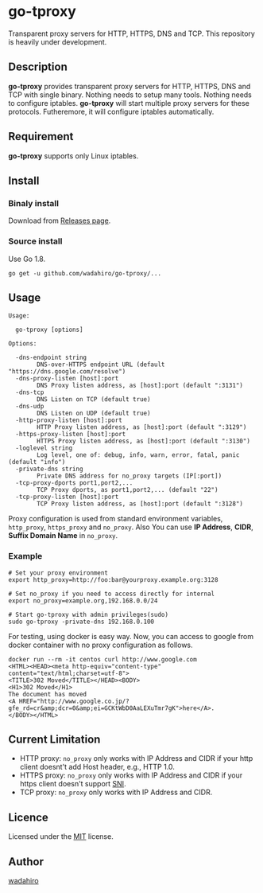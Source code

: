 # go-tproxy

Transparent proxy servers for HTTP, HTTPS, DNS and TCP. 
This repository is heavily under development.

## Description

**go-tproxy** provides transparent proxy servers for HTTP, HTTPS, DNS and TCP with single binary.
Nothing needs to setup many tools. Nothing needs to configure iptables.
**go-tproxy** will start multiple proxy servers for these protocols.
Futheremore, it will configure iptables automatically.

## Requirement

**go-tproxy** supports only Linux iptables.

## Install

### Binaly install
Download from [Releases page](https://github.com/wadahiro/go-tproxy/releases).

### Source install
Use Go 1.8.

```
go get -u github.com/wadahiro/go-tproxy/...
```

## Usage

```
Usage:

  go-tproxy [options]

Options:

  -dns-endpoint string
        DNS-over-HTTPS endpoint URL (default "https://dns.google.com/resolve")
  -dns-proxy-listen [host]:port
        DNS Proxy listen address, as [host]:port (default ":3131")
  -dns-tcp
        DNS Listen on TCP (default true)
  -dns-udp
        DNS Listen on UDP (default true)
  -http-proxy-listen [host]:port
        HTTP Proxy listen address, as [host]:port (default ":3129")
  -https-proxy-listen [host]:port
        HTTPS Proxy listen address, as [host]:port (default ":3130")
  -loglevel string
        Log level, one of: debug, info, warn, error, fatal, panic (default "info")
  -private-dns string
        Private DNS address for no_proxy targets (IP[:port])
  -tcp-proxy-dports port1,port2,...
        TCP Proxy dports, as port1,port2,... (default "22")
  -tcp-proxy-listen [host]:port
        TCP Proxy listen address, as [host]:port (default ":3128")
```

Proxy configuration is used from standard environment variables, `http_proxy`, `https_proxy` and `no_proxy`.
Also You can use **IP Address**, **CIDR**, **Suffix Domain Name** in `no_proxy`.

### Example

```
# Set your proxy environment
export http_proxy=http://foo:bar@yourproxy.example.org:3128

# Set no_proxy if you need to access directly for internal
export no_proxy=example.org,192.168.0.0/24

# Start go-tproxy with admin privileges(sudo)
sudo go-tproxy -private-dns 192.168.0.100
```

For testing, using docker is easy way. Now, you can access to google from docker container with no proxy configuration as follows.

```
docker run --rm -it centos curl http://www.google.com
<HTML><HEAD><meta http-equiv="content-type" content="text/html;charset=utf-8">
<TITLE>302 Moved</TITLE></HEAD><BODY>
<H1>302 Moved</H1>
The document has moved
<A HREF="http://www.google.co.jp/?gfe_rd=cr&amp;dcr=0&amp;ei=GCKtWbD0AaLEXuTmr7gK">here</A>.
</BODY></HTML>
```

## Current Limitation

* HTTP proxy: `no_proxy` only works with IP Address and CIDR if your http client doesnt't add Host header, e.g., HTTP 1.0.
* HTTPS proxy: `no_proxy` only works with IP Address and CIDR if your https client doesn't support [SNI](https://en.wikipedia.org/wiki/Server_Name_Indication).
* TCP proxy: `no_proxy` only works with IP Address and CIDR.

## Licence

Licensed under the [MIT](/LICENSE) license.

## Author

[wadahiro](https://github.com/wadahiro)

